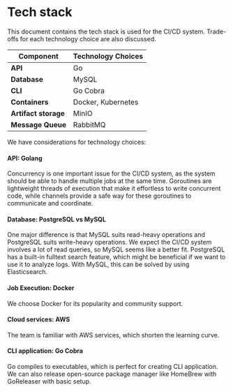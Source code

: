 # Tech stack

This document contains the tech stack is used for the CI/CD system. Trade-offs for each technology choice are also discussed.

| Component            | Technology Choices |
| -------------------- | ------------------ |
| **API**              | Go                 |
| **Database**         | MySQL              |
| **CLI**              | Go Cobra           |
| **Containers**       | Docker, Kubernetes |
| **Artifact storage** | MinIO              |
| **Message Queue**    | RabbitMQ           |

We have considerations for technology choices:

#### API: Golang

Concurrency is one important issue for the CI/CD system, as the system should be able to handle multiple jobs at the same time. Goroutines are lightweight threads of execution that make it effortless to write concurrent code, while channels provide a safe way for these goroutines to communicate and coordinate.

#### Database: PostgreSQL vs MySQL

One major difference is that MySQL suits read-heavy operations and PostgreSQL suits write-heavy operations.
We expect the CI/CD system involves a lot of read queries, so MySQL seems like a better fit.
PostgreSQL has a built-in fulltext search feature, which might be beneficial if we want to use it to analyze logs.
With MySQL, this can be solved by using Elasticsearch.

#### Job Execution: Docker

We choose Docker for its popularity and community support.

#### Cloud services: AWS

The team is familiar with AWS services, which shorten the learning curve.

#### CLI application: Go Cobra

Go compiles to executables, which is perfect for creating CLI application. We can also release open-source package manager like HomeBrew with GoReleaser with basic setup.
